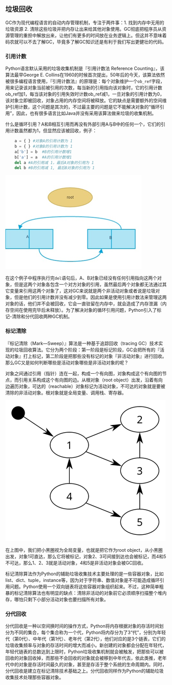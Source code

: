 ## 垃圾回收

GC作为现代编程语言的自动内存管理机制，专注于两件事：1. 找到内存中无用的垃圾资源 2. 清除这些垃圾并把内存让出来给其他对象使用。GC彻底把程序员从资源管理的重担中解放出来，让他们有更多的时间放在业务逻辑上。但这并不意味着码农就可以不去了解GC，毕竟多了解GC知识还是有利于我们写出更健壮的代码。

### 引用计数

Python语言默认采用的垃圾收集机制是『引用计数法 Reference Counting』，该算法最早George E. Collins在1960的时候首次提出，50年后的今天，该算法依然被很多编程语言使用，『引用计数法』的原理是：每个对象维护一个`ob_ref`字段，用来记录该对象当前被引用的次数，每当新的引用指向该对象时，它的引用计数ob_ref加1，每当该对象的引用失效时计数ob_ref减1，一旦对象的引用计数为0，该对象立即被回收，对象占用的内存空间将被释放。它的缺点是需要额外的空间维护引用计数，这个问题是其次的，不过最主要的问题是它不能解决对象的“循环引用”，因此，也有很多语言比如Java并没有采用该算法做来垃圾的收集机制。

什么是循环引用？A和B相互引用而再没有外部引用A与B中的任何一个，它们的引用计数虽然都为1，但显然应该被回收，例子：

```python
    a = { } #对象A的引用计数为 1
    b = { } #对象B的引用计数为 1
    a['b'] = b  #B的引用计数增1
    b['a'] = a  #A的引用计数增1
    del a #A的引用减 1，最后A对象的引用为 1
    del b #B的引用减 1, 最后B对象的引用为 1
```

![gc_01](../_media/images/python/gc_01.jpeg)

在这个例子中程序执行完`del`语句后，A、B对象已经没有任何引用指向这两个对象，但是这两个对象各包含一个对方对象的引用，虽然最后两个对象都无法通过其它变量来引用这两个对象了，这对GC来说就是两个非活动对象或者说是垃圾对象，但是他们的引用计数并没有减少到零。因此如果是使用引用计数法来管理这两对象的话，他们并不会被回收，它会一直驻留在内存中，就会造成了内存泄漏（内存空间在使用完毕后未释放）。为了解决对象的循环引用问题，Python引入了标记-清除和分代回收两种GC机制。

### 标记清除

『标记清除（Mark—Sweep）』算法是一种基于追踪回收（tracing GC）技术实现的垃圾回收算法。它分为两个阶段：第一阶段是标记阶段，GC会把所有的『活动对象』打上标记，第二阶段是把那些没有标记的对象『非活动对象』进行回收。那么GC又是如何判断哪些是活动对象哪些是非活动对象的呢？

对象之间通过引用（指针）连在一起，构成一个有向图，对象构成这个有向图的节点，而引用关系构成这个有向图的边。从根对象（root object）出发，沿着有向边遍历对象，可达的（reachable）对象标记为活动对象，不可达的对象就是要被清除的非活动对象。根对象就是全局变量、调用栈、寄存器。

![gc_02](../_media/images/python/gc_02.svg)

在上图中，我们把小黑圈视为全局变量，也就是把它作为root object，从小黑圈出发，对象1可直达，那么它将被标记，对象2、3可间接到达也会被标记，而4和5不可达，那么1、2、3就是活动对象，4和5是非活动对象会被GC回收。

标记清除算法作为Python的辅助垃圾收集技术主要处理的是一些容器对象，比如list、dict、tuple，instance等，因为对于字符串、数值对象是不可能造成循环引用问题。Python使用一个双向链表将这些容器对象组织起来。不过，这种简单粗暴的标记清除算法也有明显的缺点：清除非活动的对象前它必须顺序扫描整个堆内存，哪怕只剩下小部分活动对象也要扫描所有对象。

### 分代回收

分代回收是一种以空间换时间的操作方式，Python将内存根据对象的存活时间划分为不同的集合，每个集合称为一个代，Python将内存分为了3“代”，分别为年轻代（第0代）、中年代（第1代）、老年代（第2代），他们对应的是3个链表，它们的垃圾收集频率与对象的存活时间的增大而减小。新创建的对象都会分配在年轻代，年轻代链表的总数达到上限时，Python垃圾收集机制就会被触发，把那些可以被回收的对象回收掉，而那些不会回收的对象就会被移到中年代去，依此类推，老年代中的对象是存活时间最久的对象，甚至是存活于整个系统的生命周期内。同时，分代回收是建立在标记清除技术基础之上。分代回收同样作为Python的辅助垃圾收集技术处理那些容器对象。